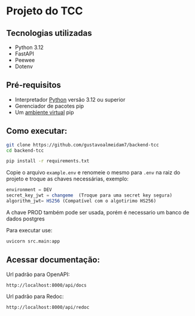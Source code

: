 # Projeto do TCC

## Tecnologias utilizadas
- Python 3.12
- FastAPI
- Peewee
- Dotenv

## Pré-requisitos
- Interpretador [Python](https://www.python.org/downloads/) versão 3.12 ou superior
- Gerenciador de pacotes pip
- Um [ambiente virtual](https://packaging.python.org/en/latest/guides/installing-using-pip-and-virtual-environments/) pip

## Como executar:
```bash
git clone https://github.com/gustavoalmeidam7/backend-tcc
cd backend-tcc

pip install -r requirements.txt
```

Copie o arquivo ``` example.env ``` e renomeie o mesmo para ``` .env ``` na raiz do projeto e troque as chaves necessárias, exemplo:
```js
environment = DEV
secret_key_jwt = changeme  (Troque para uma secret key segura)
algorithm_jwt= HS256 (Compatível com o algotirimo HS256)
```

A chave PROD também pode ser usada, porém é necessario um banco de dados postgres

Para executar use:
```bash
uvicorn src.main:app
```

## Acessar documentação:
Url padrão para OpenAPI:
```
http://localhost:8000/api/docs
```

Url padrão para Redoc:
```
http://localhost:8000/api/redoc
```
